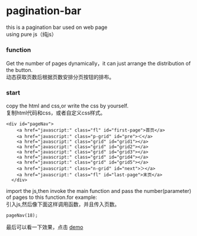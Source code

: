 # pagination-bar
this is a pagination bar  used on web page<br>
using pure js（纯js）

### function
Get the number of pages dynamically，it can just arrange the distribution of the button.<br>
动态获取页数后根据页数安排分页按钮的排布。


### start
copy the html and css,or write the css by yourself.<br>
复制html代码和css，或者自定义css样式。
```
<div id="pageNav">
    <a href="javascript:" class="fl" id="first-page">首页</a>
  	<a href="javascript:" class="p-grid" id="pre">＜</a>
  	<a href="javascript:" class="grid" id="grid1"></a>
  	<a href="javascript:" class="grid" id="grid2"></a>
  	<a href="javascript:" class="grid" id="grid3"></a>
  	<a href="javascript:" class="grid" id="grid4"></a>
  	<a href="javascript:" class="grid" id="grid5"></a>
  	<a href="javascript:" class="n-grid" id="next">＞</a>
    <a href="javascript:" class="fl" id="last-page">末页</a>
  </div>
```
import the js,then invoke the main function and pass the number(parameter) of pages to this function.for example:<br>
引入js,然后像下面这样调用函数，并且传入页数。
```
pageNav(18);
```
最后可以看一下效果，点击 [demo]( https://rimin.github.io/pagination-bar/pagenav.html)   
